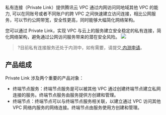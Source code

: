 私有连接（Private Link）提供腾讯云 VPC 通过内网访问同地域其他 VPC 的能力, 可以在同账号或者不同账户的跨 VPC 之间快速建立访问连接，相比公网服务，可以节约公网带宽，安全性更高，同时能够大幅简化网络架构。 

您可以通过 Private Link，实现 VPC 与云上的服务建立安全稳定的私有连接，简化网络架构，避免通过公网访问服务带来的潜在安全风险。
![](https://main.qcloudimg.com/raw/5a7c5cf5597a38b68268b9fd390ae0a9.png)

>?目前私有连接服务还处于内测中，如有需要，请提交[ 内测申请](https://cloud.tencent.com/apply/p/5i6ii4g3lgk)。
>

## 产品组成
Private Link 涉及两个重要的产品对象：
- 终端节点服务：终端节点服务是可以被其他 VPC 通过创建终端节点建立私网连接的服务。终端节点服务由服务提供方创建和管理。
- 终端节点：终端节点可以与终端节点服务相关联，以建立通过 VPC 访问其他 VPC 网络内服务的网络连接。终端节点由服务使用方创建和管理。
